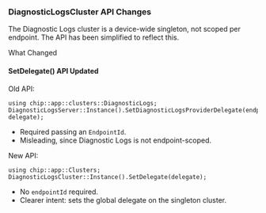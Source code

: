 ### DiagnosticLogsCluster API Changes

The Diagnostic Logs cluster is a device-wide singleton, not scoped per endpoint.
The API has been simplified to reflect this.

What Changed

#### SetDelegate() API Updated

Old API:

```
using chip::app::clusters::DiagnosticLogs;
DiagnosticLogsServer::Instance().SetDiagnosticLogsProviderDelegate(endpointId, delegate);
```

-   Required passing an `EndpointId`.
-   Misleading, since Diagnostic Logs is not endpoint-scoped.

New API:

```
using chip::app::Clusters;
DiagnosticLogsCluster::Instance().SetDelegate(delegate);
```

-   No `endpointId` required.
-   Clearer intent: sets the global delegate on the singleton cluster.
